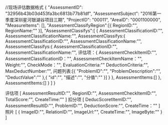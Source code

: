   //现场评估数据格式
  {
      "AssessmentID": "32956b43b03d453fa3bc6813b77b81df",
      "AssessmentSubject": "2016第一季度深圳星河银湖谷项目三期",
      "ProjectID": "00011",
      "AreaID": "0001100000",
      "MeasureItems": [],
      "AssessmentClassifyRegion":[{ 
        RegionID:"",
        RegionName:""
      }],
      "AssessmentClassifys":[
          {
             AssessmentClassificationID:"",
             AssessmentClassificationName:"",
             AssessmentClassifys:{
                   AssessmentClassificationID:"",
                   AssessmentClassificationName:"",
                   AssessmentClassifys:{
                      AssessmentClassificationID:"",
                      AssessmentClassificationName:"",
                      评估项：{
                          AssessmentCheckItemID:"",
                          AssessmentClassificationID："",
                          AssessmentCheckItemName："",
                          Weight:"",
                          CheckMode："",
                          EvaluationCriteria:""
                          DeductionCriteria:"",
                          MaxDeductNumber:"",
                          问题列表:[{
                               "ProblemID":"",
                               "ProblemDescription":"",
                               "DeductValue":""
                          },{
                              "id":"",
                              "描述":"",
                              "分值":""
                          }]
                      }
                   },
                   AssessmentItems:[]
             },
             AssessmentItems:[]
          }
      ]
  }
  
评估项
 [
    AssessmentResultID:"",
    RegionID:"",
    AssessmentCheckItemID:"",
    TotalScore:"",
    CreateTime:""
 ]
扣分项
[
      DeducScoretItemID:"",
      AssessmentResultID:"",
      ProblemID:"",
      DeductionScore:"",
      CreateTime：""
]
照片
[
  {
      ImageID:"",
      RelationID:"",
      ImageUrl:"",
      CreateTime:"",
      ImageByte:""
   }
]


 

